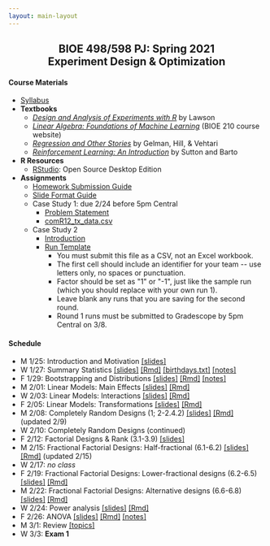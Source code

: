 ```yaml
---
layout: main-layout
---
```


<link href="style.css" rel="stylesheet">

<center>
<h2>BIOE 498/598 PJ: Spring 2021<br>
Experiment Design & Optimization</h2>
</center>

#### Course Materials
* [Syllabus](files/BIOE_498_Syllabus_Sp2021.pdf)
* **Textbooks**
  - [*Design and Analysis of Experiments with R*](https://www.routledge.com/Design-and-Analysis-of-Experiments-with-R/Lawson/p/book/9781439868133) by Lawson
  - [*Linear Algebra: Foundations of Machine Learning*](https://bioe210.github.io) (BIOE 210 course website)
  - [*Regression and Other Stories*](https://avehtari.github.io/ROS-Examples/) by Gelman, Hill, & Vehtari
  - [*Reinforcement Learning: An Introduction*](http://incompleteideas.net/book/the-book.html) by Sutton and Barto
* **R Resources**
  - [RStudio](https://rstudio.com/products/rstudio/): Open Source Desktop Edition
* **Assignments**
  - [Homework Submission Guide](files/BIOE_498_Homework_Submission_Guide.pdf)
  - [Slide Format Guide](files/SlideFormat.pdf)
  - Case Study 1: due 2/24 before 5pm Central
    - [Problem Statement](files/CaseStudy1.pdf)
    - [comR12_tx_data.csv](files/comR12_tx_data.csv)
  - Case Study 2
    - [Introduction](files/CaseStudy2_Intro.pdf)
    - [Run Template](files/CaseStudy2RunTemplate.csv)
      - You must submit this file as a CSV, not an Excel workbook.
      - The first cell should include an identifier for your team -- use letters only, no spaces or punctuation.
      - Factor should be set as "1" or "-1", just like the sample run (which you should replace with your own run 1).
      - Leave blank any runs that you are saving for the second round.
      - Round 1 runs must be submitted to Gradescope by 5pm Central on 3/8.

#### Schedule
* M 1/25: Introduction and Motivation [[slides]](files/01_Introduction.pptx)
* W 1/27: Summary Statistics [[slides]](files/02_SummaryStats.pdf) [[Rmd]](files/02_SummaryStats.Rmd)  [[birthdays.txt]](files/birthdays.txt) [[notes]](files/02_notes.pdf)
* F 1/29: Bootstrapping and Distributions [[slides]](files/03_BootstrapDistributions.pdf) [[Rmd]](files/03_BootstrapDistributions.Rmd) [[notes]](files/03_notes.pdf)
* M 2/01: Linear Models: Main Effects [[slides]](files/04_MainEffects.pdf) [[Rmd]](files/04_MainEffects.Rmd)
* W 2/03: Linear Models: Interactions [[slides]](files/05_Interactions.pdf) [[Rmd]](files/05_Interactions.Rmd)
* F 2/05: Linear Models: Transformations [[slides]](files/06_Transformations.pdf) [[Rmd]](files/06_Transformations.Rmd)
* M 2/08: Completely Random Designs (1; 2-2.4.2) [[slides]](files/07_CRD.pdf) [[Rmd]](files/07_CRD.Rmd) (updated 2/9)
* W 2/10: Completely Random Designs (continued)
* F 2/12: Factorial Designs & Rank (3.1-3.9) [[slides]](files/08_FactorialDesigns.pdf)
* M 2/15: Fractional Factorial Designs: Half-fractional (6.1-6.2) [[slides]](files/09_FractionalFactorial.pdf) [[Rmd]](files/09_FractionalFactorial.Rmd) (updated 2/15)
* W 2/17: *no class*
* F 2/19: Fractional Factorial Designs: Lower-fractional designs (6.2-6.5) [[slides]](files/10_LowerFractional.pdf) [[Rmd]](files/10_LowerFractional.Rmd)
* M 2/22: Fractional Factorial Designs: Alternative designs (6.6-6.8) [[slides]](files/11_AlternativeFractional.pdf) [[Rmd]](files/11_AlternativeFractional.Rmd)
* W 2/24: Power analysis [[slides]](files/12_PowerAnalysis.pdf) [[Rmd]](files/12_PowerAnalysis.Rmd)
* F 2/26: ANOVA [[slides]](files/13_ANOVA.pdf) [[Rmd]](files/13_ANOVA.Rmd) [[notes]](files/13_notes.pdf)
* M 3/1: Review [[topics]](files/Exam1Topics.pdf)
* W 3/3: **Exam 1**
